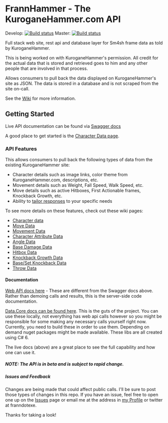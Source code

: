# FrannHammer - The KuroganeHammer.com API

Develop: [![Build status](https://ci.appveyor.com/api/projects/status/ruxmxhiutxe9q8v9/branch/develop?svg=true)](https://ci.appveyor.com/project/Frannsoft/frannhammer-0uqqq/branch/develop)
Master: [![Build status](https://ci.appveyor.com/api/projects/status/y2hs2u8ux4ceaq2k/branch/master?svg=true)](https://ci.appveyor.com/project/Frannsoft/frannhammer/branch/master)


Full stack web site, rest api and database layer for Sm4sh frame data as told by KuroganeHammer.

This is being worked on with KuroganeHammer's permission.  All credit for the actual data that is stored and retrieved goes to him and 
any other people that are involved in that process.

Allows consumers to pull back the data displayed on KuroganeHammer's site as JSON.  The data is stored in a database and is not 
scraped from the site on-call.

See the [Wiki](https://github.com/Frannsoft/FrannHammer/wiki/Character-Data) for more information.

## Getting Started

Live API documentation can be found via [Swagger docs](http://api.kuroganehammer.com/swagger)  

A good place to get started is the [Character Data page](https://github.com/Frannsoft/FrannHammer/wiki/Character-Data).

### API Features

This allows consumers to pull back the following types of data from the existing KuroganeHammer site:

- Character details such as image links, color theme from KuroganeHammer.com, descriptions, etc.
- Movement details such as Weight, Fall Speed, Walk Speed, etc.
- Move details such as active Hitboxes, First Actionable frames, Knockback Growth, etc.
- Ability to [tailor responses](https://github.com/Frannsoft/FrannHammer/wiki/Custom-tailored-response-body) to your specific needs 

To see more details on these features, check out these wiki pages:

- [Character data](https://github.com/Frannsoft/FrannHammer/wiki/Character-Data)
- [Move Data](https://github.com/Frannsoft/FrannHammer/wiki/Move-Data)
- [Movement Data](https://github.com/Frannsoft/FrannHammer/wiki/Movement-data)
- [Character Attribute Data](https://github.com/Frannsoft/FrannHammer/wiki/Character-Attribute-Data)
- [Angle Data](https://github.com/Frannsoft/FrannHammer/wiki/Angle-Data)
- [Base Damage Data](https://github.com/Frannsoft/FrannHammer/wiki/Base-Damage-Data)
- [Hitbox Data](https://github.com/Frannsoft/FrannHammer/wiki/Hitbox-Data)
- [Knockback Growth Data](https://github.com/Frannsoft/FrannHammer/wiki/Knockback-Growth-Data)
- [Base/Set Knockback Data](https://github.com/Frannsoft/FrannHammer/wiki/Base-and-Set-Knockback-Data)
- [Throw Data](https://github.com/Frannsoft/FrannHammer/wiki/Throw-Data)

#### Documentation

[Web API docs here](https://github.com/Frannsoft/FrannHammer/wiki/Web-API-Documentation) - These are different from the Swagger docs above.  Rather than demoing calls and results, this is the server-side code documentation.

[Data.Core docs can be found here](https://github.com/Frannsoft/FrannHammer/wiki/Core-API-Documentation).  This is the guts of the project.  You can use these locally, not everything has web api calls however so you might be responsible for some making any necessary calls yourself right now.  Currently, you need to build these in order to use them.  Depending on demand nuget packages might be made available.  These libs are all created using C# 6.

The live docs (above) are a great place to see the full capability and how one can use it.

##### NOTE: The API is in beta and is subject to rapid change.

##### Issues and Feedback
Changes are being made that could affect public calls.  I'll be sure to post those types of changes in this repo.  If you have an issue, feel free to open one up on the [Issues](https://github.com/Frannsoft/FrannHammer/issues) page or email me at the address in [my Profile](https://github.com/Frannsoft) or twitter at franndotexe.


Thanks for taking a look!



